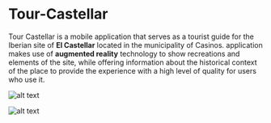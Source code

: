 # Tour-Castellar
Tour Castellar is a mobile application that serves as a tourist
guide for the Iberian site of **El Castellar** located in the municipality of
Casinos. application makes use of **augmented reality** technology to show 
recreations and elements of the site, while offering information about the 
historical context of the place to provide the experience with a high level 
of quality for users who use it.

![alt text](https://github.com/VicenteMurguiSanchis/Tour-Castellar/blob/main/Assets/CarpetaImagenes/Imagen2.jpg)

![alt text](https://github.com/VicenteMurguiSanchis/Tour-Castellar/blob/main/Assets/CarpetaImagenes/Imagen1.png)

